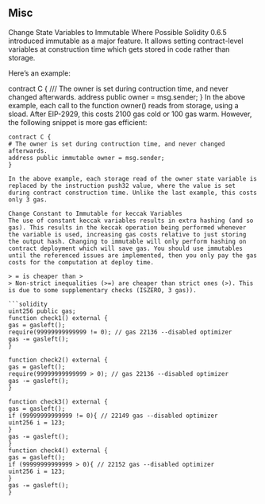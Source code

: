 ## Misc

Change State Variables to Immutable Where Possible
Solidity 0.6.5 introduced immutable as a major feature. It allows setting contract-level variables at construction time which gets stored in code rather than storage.

Here’s an example:

contract C {
/// The owner is set during contruction time, and never changed afterwards.
address public owner = msg.sender;
}
In the above example, each call to the function owner() reads from storage, using a sload. After EIP-2929, this costs 2100 gas cold or 100 gas warm. However, the following snippet is more gas efficient:

````solidity
contract C {
# The owner is set during contruction time, and never changed afterwards.
address public immutable owner = msg.sender;
}

In the above example, each storage read of the owner state variable is replaced by the instruction push32 value, where the value is set during contract construction time. Unlike the last example, this costs only 3 gas.

Change Constant to Immutable for keccak Variables
The use of constant keccak variables results in extra hashing (and so gas). This results in the keccak operation being performed whenever the variable is used, increasing gas costs relative to just storing the output hash. Changing to immutable will only perform hashing on contract deployment which will save gas. You should use immutables until the referenced issues are implemented, then you only pay the gas costs for the computation at deploy time.

> = is cheaper than >
> Non-strict inequalities (>=) are cheaper than strict ones (>). This is due to some supplementary checks (ISZERO, 3 gas)).

```solidity
uint256 public gas;
function check1() external {
gas = gasleft();
require(99999999999999 != 0); // gas 22136 --disabled optimizer
gas -= gasleft();
}
````

```solidity
function check2() external {
gas = gasleft();
require(99999999999999 > 0); // gas 22136 --disabled optimizer
gas -= gasleft();
}
```

```solidity
function check3() external {
gas = gasleft();
if (99999999999999 != 0){ // 22149 gas --disabled optimizer
uint256 i = 123;
}
gas -= gasleft();
}
function check4() external {
gas = gasleft();
if (99999999999999 > 0){ // 22152 gas --disabled optimizer
uint256 i = 123;
}
gas -= gasleft();
}

```
